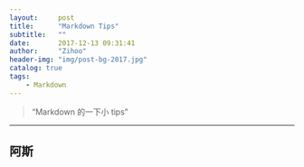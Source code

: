 ```yaml
---
layout:     post
title:      "Markdown Tips"
subtitle:   ""
date:       2017-12-13 09:31:41
author:     "Zihoo"
header-img: "img/post-bg-2017.jpg"
catalog: true
tags:
    - Markdown
---
```


> “Markdown 的一下小 tips”

---
## 阿斯
